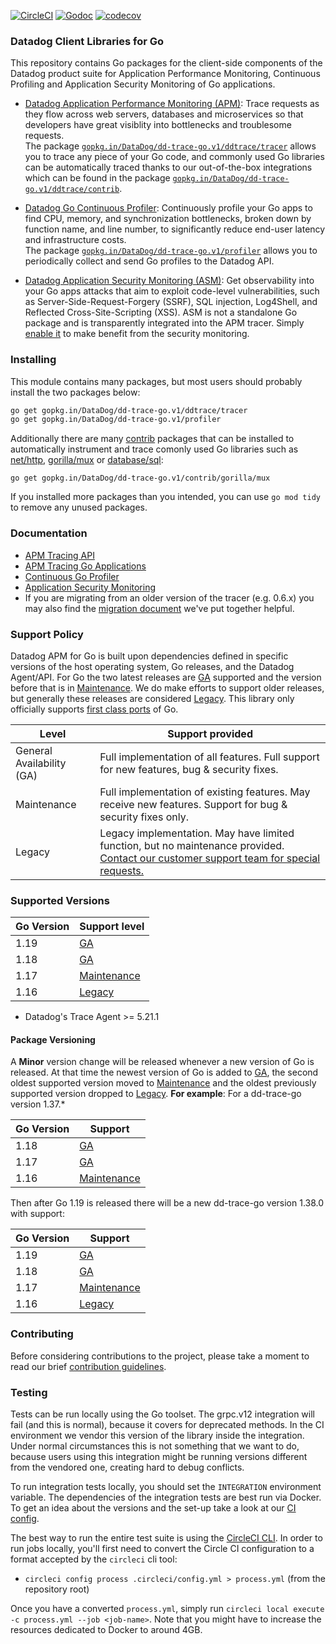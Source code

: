 [![CircleCI](https://circleci.com/gh/DataDog/dd-trace-go/tree/v1.svg?style=svg)](https://circleci.com/gh/DataDog/dd-trace-go/tree/v1)
[![Godoc](http://img.shields.io/badge/godoc-reference-blue.svg?style=flat)](https://pkg.go.dev/gopkg.in/DataDog/dd-trace-go.v1)
[![codecov](https://codecov.io/gh/DataDog/dd-trace-go/branch/v1/graph/badge.svg?token=jGG20Xhv8i)](https://codecov.io/gh/DataDog/dd-trace-go)

### Datadog Client Libraries for Go

This repository contains Go packages for the client-side components of the Datadog product suite for Application Performance Monitoring, Continuous Profiling and Application Security Monitoring of Go applications.

- [Datadog Application Performance Monitoring (APM)](https://docs.datadoghq.com/tracing/): Trace requests as they flow across web servers, databases and microservices so that developers have great visiblity into bottlenecks and troublesome requests.  
The package [`gopkg.in/DataDog/dd-trace-go.v1/ddtrace/tracer`](https://pkg.go.dev/gopkg.in/DataDog/dd-trace-go.v1/ddtrace/tracer) allows you to trace any piece of your Go code, and commonly used Go libraries can be automatically traced thanks to our out-of-the-box integrations which can be found in the package [`gopkg.in/DataDog/dd-trace-go.v1/ddtrace/contrib`](https://pkg.go.dev/gopkg.in/DataDog/dd-trace-go.v1/contrib).

- [Datadog Go Continuous Profiler](https://docs.datadoghq.com/profiler/): Continuously profile your Go apps to find CPU, memory, and synchronization bottlenecks, broken down by function name, and line number, to significantly reduce end-user latency and infrastructure costs.  
The package [`gopkg.in/DataDog/dd-trace-go.v1/profiler`](https://pkg.go.dev/gopkg.in/DataDog/dd-trace-go.v1/profiler) allows you to periodically collect and send Go profiles to the Datadog API.

- [Datadog Application Security Monitoring (ASM)](https://docs.datadoghq.com/security_platform/application_security/): Get observability into your Go apps attacks that aim to exploit code-level vulnerabilities, such as Server-Side-Request-Forgery (SSRF), SQL injection, Log4Shell, and Reflected Cross-Site-Scripting (XSS). ASM is not a standalone Go package and is transparently integrated into the APM tracer. Simply [enable it](https://docs.datadoghq.com/security_platform/application_security/setup_and_configure/?code-lang=go) to make benefit from the security monitoring.

### Installing

This module contains many packages, but most users should probably install the two packages below:

```bash
go get gopkg.in/DataDog/dd-trace-go.v1/ddtrace/tracer
go get gopkg.in/DataDog/dd-trace-go.v1/profiler
```

Additionally there are many [contrib](./contrib) packages that can be installed to automatically instrument and trace comonly used Go libraries such as [net/http](https://pkg.go.dev/gopkg.in/DataDog/dd-trace-go.v1/contrib/net/http), [gorilla/mux](https://pkg.go.dev/gopkg.in/DataDog/dd-trace-go.v1/contrib/gorilla/mux) or [database/sql](https://pkg.go.dev/gopkg.in/DataDog/dd-trace-go.v1/contrib/database/sql):

```
go get gopkg.in/DataDog/dd-trace-go.v1/contrib/gorilla/mux
```

If you installed more packages than you intended, you can use `go mod tidy` to remove any unused packages.

### Documentation

 - [APM Tracing API](https://pkg.go.dev/gopkg.in/DataDog/dd-trace-go.v1/ddtrace)
 - [APM Tracing Go Applications](https://docs.datadoghq.com/tracing/setup/go/)
 - [Continuous Go Profiler](https://docs.datadoghq.com/tracing/profiler/enabling/go)
 - [Application Security Monitoring](https://docs.datadoghq.com/security_platform/application_security/setup_and_configure/?code-lang=go)
 - If you are migrating from an older version of the tracer (e.g. 0.6.x) you may also find the [migration document](MIGRATING.md) we've put together helpful.

### Support Policy

Datadog APM for Go is built upon dependencies defined in specific versions of the host operating system, Go releases, and the Datadog Agent/API. For Go the two latest releases are [GA](#support-ga) supported and the version before that is in [Maintenance](#support-maintenance). We do make efforts to support older releases, but generally these releases are considered [Legacy](#support-legacy). This library only officially supports [first class ports](https://github.com/golang/go/wiki/PortingPolicy#first-class-ports) of Go.

| **Level**                                              | **Support provided**                                                                                                                                                         |
|--------------------------------------------------------|------------------------------------------------------------------------------------------------------------------------------------------------------------------------------|
| <span id="support-ga">General Availability (GA)</span> | Full implementation of all features. Full support for new features, bug & security fixes.                                                                                    |
| <span id="support-maintenance">Maintenance</span>      | Full implementation of existing features. May receive new features. Support for bug & security fixes only.                                                                   |
| <span id="support-legacy">Legacy</span>                | Legacy implementation. May have limited function, but no maintenance provided. [Contact our customer support team for special requests.](https://www.datadoghq.com/support/) |

### Supported Versions
<!-- NOTE: When updating the below section ensure you update the minimum supported version listed in the public docs here: https://docs.datadoghq.com/tracing/setup_overview/setup/go/?tab=containers#compatibility-requirements -->
| **Go Version** | **Support level**                   |
|----------------|-------------------------------------|
| 1.19           | [GA](#support-ga)                   |
| 1.18           | [GA](#support-ga)                   |
| 1.17           | [Maintenance](#support-maintenance) |
| 1.16           | [Legacy](#support-legacy)           |

* Datadog's Trace Agent >= 5.21.1


#### Package Versioning

A **Minor** version change will be released whenever a new version of Go is released. At that time the newest version of Go is added to [GA](#support-ga), the second oldest supported version moved to [Maintenance](#support-maintenance) and the oldest previously supported version dropped to [Legacy](#support-legacy).
**For example**:
For a dd-trace-go version 1.37.*

| Go Version | Support                             |
|------------|-------------------------------------|
| 1.18       | [GA](#support-ga)                   |
| 1.17       | [GA](#support-ga)                   |
| 1.16       | [Maintenance](#support-maintenance) |

Then after Go 1.19 is released there will be a new dd-trace-go version 1.38.0 with support:

| Go Version | Support                             |
|------------|-------------------------------------|
| 1.19       | [GA](#support-ga)                   |
| 1.18       | [GA](#support-ga)                   |
| 1.17       | [Maintenance](#support-maintenance) |
| 1.16       | [Legacy](#support-legacy)           |

### Contributing

Before considering contributions to the project, please take a moment to read our brief [contribution guidelines](CONTRIBUTING.md).

### Testing

Tests can be run locally using the Go toolset. The grpc.v12 integration will fail (and this is normal), because it covers for deprecated methods. In the CI environment
we vendor this version of the library inside the integration. Under normal circumstances this is not something that we want to do, because users using this integration
might be running versions different from the vendored one, creating hard to debug conflicts.

To run integration tests locally, you should set the `INTEGRATION` environment variable. The dependencies of the integration tests are best run via Docker. To get an
idea about the versions and the set-up take a look at our [CI config](./.circleci/config.yml).

The best way to run the entire test suite is using the [CircleCI CLI](https://circleci.com/docs/2.0/local-cli/). In order to run
jobs locally, you'll first need to convert the Circle CI configuration to a format accepted by the `circleci` cli tool:
  * `circleci config process .circleci/config.yml > process.yml` (from the repository root)

Once you have a converted `process.yml`, simply run `circleci local execute -c process.yml --job <job-name>`. 
Note that you might have to increase the resources dedicated to Docker to around 4GB.
